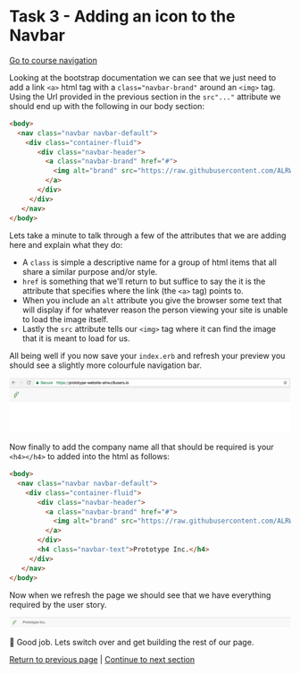 Task 3 - Adding an icon to the Navbar
=====================================

[Go to course navigation](../navigation.md)

Looking at the bootstrap documentation we can see that we just need to add a link `<a>` html tag with a `class="navbar-brand"` around an `<img>` tag. Using the Url provided in the previous section in the `src"..."` attribute we should end up with the following in our body section:

```html
<body>
  <nav class="navbar navbar-default">
    <div class="container-fluid">
       <div class="navbar-header">
         <a class="navbar-brand" href="#">
           <img alt="brand" src="https://raw.githubusercontent.com/ALRW/dayAsADev/master/images/glyphicon.png">
         </a>
       </div>
     </div>
   </nav>
</body>
```

Lets take a minute to talk through a few of the attributes that we are adding here and explain what they do:

 - A `class` is simple a descriptive name for a group of html items that all share a similar purpose and/or style.
 - `href` is something that we'll return to but suffice to say the it is the attribute that specifies where the link (the `<a>` tag) points to. 
 - When you include an `alt` attribute you give the browser some text that will display if for whatever reason the person viewing your site is unable to load the image itself.
 - Lastly the `src` attribute tells our `<img>` tag where it can find the image that it is meant to load for us.

All being well if you now save your `index.erb` and refresh your preview you should see a slightly more colourfule navigation bar.

![navbar brand](../images/navbarBrand.png)

Now finally to add the company name all that should be required is your `<h4></h4>` to added into the html as follows:

```html
<body>
  <nav class="navbar navbar-default">
    <div class="container-fluid">
       <div class="navbar-header">
         <a class="navbar-brand" href="#">
           <img alt="brand" src="https://raw.githubusercontent.com/ALRW/dayAsADev/master/images/glyphicon.png">
         </a>
       </div>
       <h4 class="navbar-text">Prototype Inc.</h4>
     </div>
   </nav>
</body>
```

Now when we refresh the page we should see that we have everything required by the user story.

![navbar title](../images/navbarTitle.png)

:twisted_rightwards_arrows: Good job. Lets switch over and get building the rest of our page.

[Return to previous page](../courseSections/section7.md) | [Continue to next section](../courseSections/section8.md)


